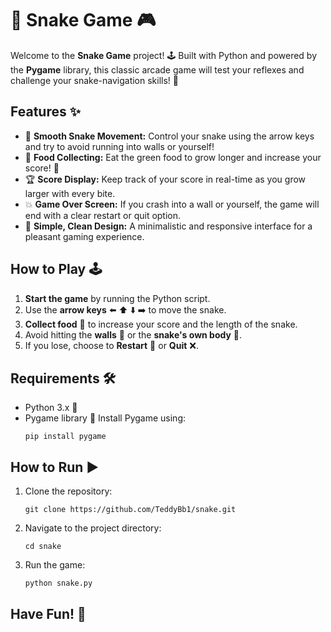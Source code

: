 # 🐍 Snake Game 🎮

Welcome to the **Snake Game** project! 🕹️ Built with Python and powered by the **Pygame** library, this classic arcade game will test your reflexes and challenge your snake-navigation skills! 🚀

## Features ✨
- 🐍 **Smooth Snake Movement:** Control your snake using the arrow keys and try to avoid running into walls or yourself!
- 🍏 **Food Collecting:** Eat the green food to grow longer and increase your score! 🎯
- 🏆 **Score Display:** Keep track of your score in real-time as you grow larger with every bite.
- 💥 **Game Over Screen:** If you crash into a wall or yourself, the game will end with a clear restart or quit option.
- 🎨 **Simple, Clean Design:** A minimalistic and responsive interface for a pleasant gaming experience.

## How to Play 🕹️
1. **Start the game** by running the Python script.
2. Use the **arrow keys** ⬅️ ⬆️ ⬇️ ➡️ to move the snake.
3. **Collect food** 🍏 to increase your score and the length of the snake.
4. Avoid hitting the **walls** 🧱 or the **snake's own body** 🐍.
5. If you lose, choose to **Restart** 🔁 or **Quit** ❌.

## Requirements 🛠️
- Python 3.x 🐍
- Pygame library 🎨
   Install Pygame using:
   ```
   pip install pygame
   ```

## How to Run ▶️
1. Clone the repository:
   ```
   git clone https://github.com/TeddyBb1/snake.git
   ```
2. Navigate to the project directory:
   ```
   cd snake
   ```
3. Run the game:
   ```
   python snake.py
   ```

## Have Fun! 🎉
